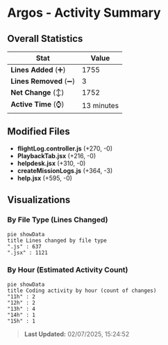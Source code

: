 # Argos - Activity Summary 

## Overall Statistics

| Stat                   | Value                                                             |
| ---------------------- | ----------------------------------------------------------------- |
| **Lines Added** (➕)   | 1755                                          |
| **Lines Removed** (➖) | 3                                        |
| **Net Change** (↕)    | 1752                |
| **Active Time** (⌚)   | 13 minutes |


## Modified Files
- **flightLog.controller.js** (+270, -0)
- **PlaybackTab.jsx** (+216, -0)
- **helpdesk.jsx** (+310, -0)
- **createMissionLogs.js** (+364, -3)
- **help.jsx** (+595, -0)

## Visualizations

### By File Type (Lines Changed)

```mermaid
pie showData
title Lines changed by file type
".js" : 637
".jsx" : 1121
```

### By Hour (Estimated Activity Count)

```mermaid
pie showData
title Coding activity by hour (count of changes)
"11h" : 2
"12h" : 2
"13h" : 4
"14h" : 1
"15h" : 1
```


> **Last Updated:** 02/07/2025, 15:24:52